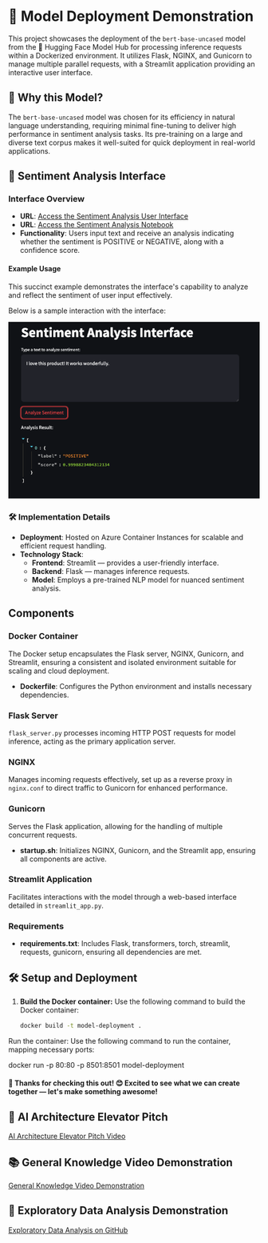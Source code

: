 # 🚀 Model Deployment Demonstration

This project showcases the deployment of the `bert-base-uncased` model from the 🤗 Hugging Face Model Hub for processing inference requests within a Dockerized environment. It utilizes Flask, NGINX, and Gunicorn to manage multiple parallel requests, with a Streamlit application providing an interactive user interface.

## 📌 Why this Model?

The `bert-base-uncased` model was chosen for its efficiency in natural language understanding, requiring minimal fine-tuning to deliver high performance in sentiment analysis tasks. Its pre-training on a large and diverse text corpus makes it well-suited for quick deployment in real-world applications.

## 🎨 Sentiment Analysis Interface

### Interface Overview

- **URL**: [Access the Sentiment Analysis User Interface](http://52.146.57.234/)
- **URL**: [Access the Sentiment Analysis Notebook](https://colab.research.google.com/drive/14o5zHaN4gnqzoZzTR1ZoX9fd3c-ycQFV?usp=sharing)
- **Functionality**: Users input text and receive an analysis indicating whether the sentiment is POSITIVE or NEGATIVE, along with a confidence score.

#### Example Usage

This succinct example demonstrates the interface's capability to analyze and reflect the sentiment of user input effectively.

Below is a sample interaction with the interface:

![Sentiment Analysis Interface Example](https://github.com/onchainlabs1/lemay/blob/main/Sentiment-analysis-interface.png) 

### 🛠️ Implementation Details

- **Deployment**: Hosted on Azure Container Instances for scalable and efficient request handling.
- **Technology Stack**:
  - **Frontend**: Streamlit — provides a user-friendly interface.
  - **Backend**: Flask — manages inference requests.
  - **Model**: Employs a pre-trained NLP model for nuanced sentiment analysis.


## Components

### Docker Container

The Docker setup encapsulates the Flask server, NGINX, Gunicorn, and Streamlit, ensuring a consistent and isolated environment suitable for scaling and cloud deployment.

- **Dockerfile**: Configures the Python environment and installs necessary dependencies.

### Flask Server

`flask_server.py` processes incoming HTTP POST requests for model inference, acting as the primary application server.

### NGINX

Manages incoming requests effectively, set up as a reverse proxy in `nginx.conf` to direct traffic to Gunicorn for enhanced performance.

### Gunicorn

Serves the Flask application, allowing for the handling of multiple concurrent requests.

- **startup.sh**: Initializes NGINX, Gunicorn, and the Streamlit app, ensuring all components are active.

### Streamlit Application

Facilitates interactions with the model through a web-based interface detailed in `streamlit_app.py`.

### Requirements

- **requirements.txt**: Includes Flask, transformers, torch, streamlit, requests, gunicorn, ensuring all dependencies are met.

## 🛠️ Setup and Deployment

1. **Build the Docker container:**
   Use the following command to build the Docker container:
   ```bash
   docker build -t model-deployment .
   
Run the container:
Use the following command to run the container, mapping necessary ports:

docker run -p 80:80 -p 8501:8501 model-deployment


#### 🚀 Thanks for checking this out! 😊 Excited to see what we can create together — let's make something awesome!


## 🎥 AI Architecture Elevator Pitch
[AI Architecture Elevator Pitch Video](https://www.youtube.com/watch?v=ZW-hsYpi36A)

## 📚 General Knowledge Video Demonstration
[General Knowledge Video Demonstration](https://www.youtube.com/watch?v=N98e7LbzxkI)

## 🚀 Exploratory Data Analysis Demonstration 
[Exploratory Data Analysis on GitHub](https://github.com/onchainlabs1/exploratory/)




